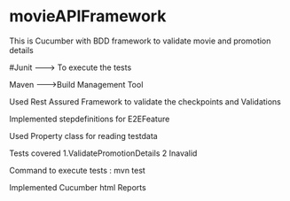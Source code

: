 # movieAPIFramework


This is Cucumber with BDD framework to validate movie and promotion details

#Junit ---> To execute the tests

Maven --->Build Management Tool

Used Rest Assured Framework to validate the checkpoints and Validations

Implemented stepdefinitions for E2EFeature

Used Property class for reading testdata

Tests covered
  1.ValidatePromotionDetails
  2 Inavalid
  
Command to execute tests : mvn test

Implemented Cucumber html Reports



